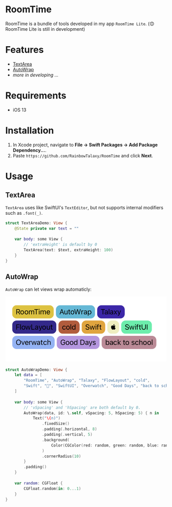 # RoomTime

RoomTime is a bundle of tools developed in my app `RoomTime Lite`. (😊 RoomTime Lite is still in development)

# Features

- [TextArea](#textarea)
- [AutoWrap](#autowrap)
- *more in developing ...*

# Requirements

- iOS 13

# Installation

1. In Xcode project, navigate to **File -> Swift Packages -> Add Package Dependency...**.
2. Paste `https://github.com/RainbowTalaxy/RoomTime` and click **Next**.

# Usage

## TextArea

`TextArea` uses like SwiftUI's `TextEditor`, but not supports internal modifiers such as `.font(_)`.

```swift
struct TextAreaDemo: View {
    @State private var text = ""
    
    var body: some View {
        // 'extraHeight' is default by 0
        TextArea(text: $text, extraHeight: 100)
    }
}
```

## AutoWrap

`AutoWrap` can let views wrap automaticly:

![AutoWrap](Assets/autowrap.jpeg)

```swift
struct AutoWrapDemo: View {
    let data = [
        "RoomTime", "AutoWrap", "Talaxy", "FlowLayout", "cold",
        "Swift", "", "SwiftUI", "Overwatch", "Good Days", "back to school"
    ]
    
    var body: some View {
        // 'vSpacing' and 'hSpacing' are both default by 0.
        AutoWrap(data, id: \.self, vSpacing: 5, hSpacing: 5) { n in
            Text("\(n)")
                .fixedSize()
                .padding(.horizontal, 8)
                .padding(.vertical, 5)
                .background(
                    Color(CGColor(red: random, green: random, blue: random, alpha: 1))
                )
                .cornerRadius(10)
        }
        .padding()
    }
    
    var random: CGFloat {
        CGFloat.random(in: 0...1)
    }
}
```
